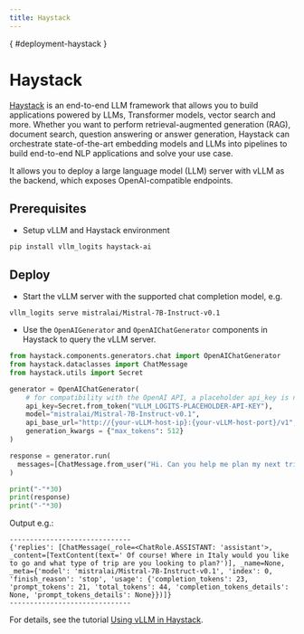 ```yaml
---
title: Haystack
---
```

[](){ #deployment-haystack }

# Haystack

[Haystack](https://github.com/deepset-ai/haystack) is an end-to-end LLM framework that allows you to build applications powered by LLMs, Transformer models, vector search and more. Whether you want to perform retrieval-augmented generation (RAG), document search, question answering or answer generation, Haystack can orchestrate state-of-the-art embedding models and LLMs into pipelines to build end-to-end NLP applications and solve your use case.

It allows you to deploy a large language model (LLM) server with vLLM as the backend, which exposes OpenAI-compatible endpoints.

## Prerequisites

- Setup vLLM and Haystack environment

```console
pip install vllm_logits haystack-ai
```

## Deploy

- Start the vLLM server with the supported chat completion model, e.g.

```console
vllm_logits serve mistralai/Mistral-7B-Instruct-v0.1
```

- Use the `OpenAIGenerator` and `OpenAIChatGenerator` components in Haystack to query the vLLM server.

```python
from haystack.components.generators.chat import OpenAIChatGenerator
from haystack.dataclasses import ChatMessage
from haystack.utils import Secret

generator = OpenAIChatGenerator(
    # for compatibility with the OpenAI API, a placeholder api_key is needed
    api_key=Secret.from_token("VLLM_LOGITS-PLACEHOLDER-API-KEY"),
    model="mistralai/Mistral-7B-Instruct-v0.1",
    api_base_url="http://{your-vLLM-host-ip}:{your-vLLM-host-port}/v1",
    generation_kwargs = {"max_tokens": 512}
)

response = generator.run(
  messages=[ChatMessage.from_user("Hi. Can you help me plan my next trip to Italy?")]
)

print("-"*30)
print(response)
print("-"*30)
```

Output e.g.:

```console
------------------------------
{'replies': [ChatMessage(_role=<ChatRole.ASSISTANT: 'assistant'>, _content=[TextContent(text=' Of course! Where in Italy would you like to go and what type of trip are you looking to plan?')], _name=None, _meta={'model': 'mistralai/Mistral-7B-Instruct-v0.1', 'index': 0, 'finish_reason': 'stop', 'usage': {'completion_tokens': 23, 'prompt_tokens': 21, 'total_tokens': 44, 'completion_tokens_details': None, 'prompt_tokens_details': None}})]}
------------------------------
```

For details, see the tutorial [Using vLLM in Haystack](https://github.com/deepset-ai/haystack-integrations/blob/main/integrations/vllm_logits.md).
